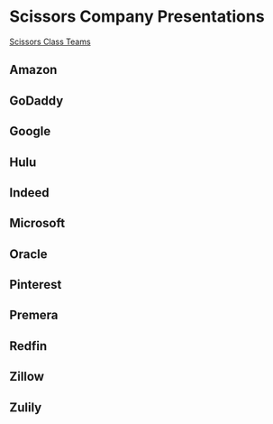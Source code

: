 # Scissors Company Presentations

[Scissors Class Teams](https://docs.google.com/document/d/1cBSjgFg-R-nqK5hciX_Mktv3qFNqhkWoKefwiYu-AsQ/edit?usp=sharing)

## Amazon

## GoDaddy

## Google

## Hulu

## Indeed

## Microsoft

## Oracle

## Pinterest

## Premera

## Redfin

## Zillow

## Zulily
